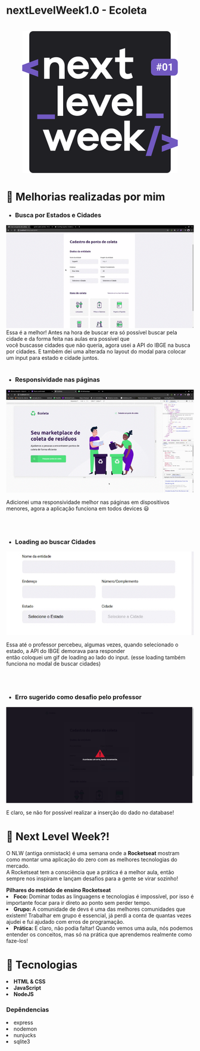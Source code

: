 # nextLevelWeek1.0 - Ecoleta
<h1 align="center">
    <img src="./gitReadme/logo.svg">
</h1>

# 🚀 Melhorias realizadas por mim
* ### Busca por Estados e Cidades
 ![alt text](./gitReadme/newModel.gif)<br>
Essa é a melhor! Antes na hora de buscar era só possível buscar pela cidade e da forma feita nas aulas era possível que <br>
você buscasse cidades que não queria, agora usei a API do IBGE na busca por cidades. E também dei uma alterada no layout
do modal para colocar um input para estado e cidade juntos.
<br><br>
* ### Responsividade nas páginas
![alt text](./gitReadme/responsive.gif)
<p>Adicionei uma responsividade melhor nas páginas em dispositivos menores, agora a aplicação funciona em todos devices 😃</p>
<br><br>

* ### Loading ao buscar Cidades
![alt text](./gitReadme/loading.gif)
<p> Essa até o professor percebeu, algumas vezes, quando selecionado o estado, a API do IBGE demorava para responder <br>
então coloquei um gif de loading ao lado do input. (esse loading também funciona no modal de buscar cidades)
</p>
<br><br>

* ### Erro sugerido como desafio pelo professor
![alt text](./gitReadme/modalError.png)
<p> E claro, se não for possível realizar a inserção do dado no database! </p>

# 📣 Next Level Week?!

<p> 
 O NLW (antiga onmistack) é uma semana onde a <strong>Rocketseat</strong> mostram como montar uma aplicação do zero com as melhores tecnologias do mercado.
<br>
A Rocketseat tem a consciência que a prática é a melhor aula, então sempre nos inspiram e lançam desafios para a gente se virar sozinho!
</p>
<strong>Pilhares do metódo de ensino Rocketseat</strong><br>
<li><strong>Foco: </strong> Dominar todas as linguagens e tecnologias é impossível, por isso é importante focar para ir direto ao ponto sem perder tempo.</li>
<li><strong>Grupo: </strong> A comunidade de devs é uma das melhores comunidades que existem! Trabalhar em grupo é essencial, já perdi a conta de quantas vezes ajudei e fui ajudado com erros de programação.</li>
<li><strong>Prática: </strong> E claro, não podia faltar! Quando vemos uma aula, nós podemos entender os conceitos, mas só na prática que aprendemos realmente como faze-los! </li>

# 🚀 Tecnologias

<li><strong>HTML & CSS</strong></li>
<li><strong>JavaScript</strong></li>
<li><strong>NodeJS</strong></li>
<h3>Depêndencias</h3>
<li>express</li>
<li>nodemon</li>
<li>nunjucks</li>
<li>sqlite3</li>
